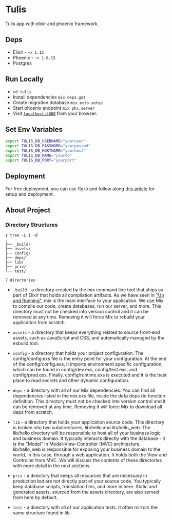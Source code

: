 # Tulis

Tulis app with elixir and phoenix framework.

## Deps

- Elixir - `~> 1.12`
- Phoenix - `~> 1.6.15`
- Postgres

## Run Locally

- `cd tulis`
- Install dependencies `mix deps.get`
- Create migration database `mix ecto.setup`
- Start phoenix endpoint `mix phx.server`
- Visit [`localhost:4000`](http://localhost:4000) from your browser.

## Set Env Variables

```bash
export TULIS_DB_USERNAME="youruser"
export TULIS_DB_PASSWORD="yourpasswd"
export TULIS_DB_HOSTNAME="yourhost"
export TULIS_DB_NAME="yourdb"
export TULIS_DB_PORT="yourport"
```

## Deployment

For free deployment, you can use fly.io and follow along [this article](https://fly.io/docs/elixir/) for setup and deployment.

## About Project

### Directory Structures

```
❯ tree -L 1 -d
.
├── _build/
├── assets/
├── config/
├── deps/
├── lib/
├── priv/
└── test/

7 directories
```

- `_build` - a directory created by the mix command line tool that ships as part of Elixir that holds all compilation artifacts. As we have seen in ["Up and Running"](https://hexdocs.pm/phoenix/up_and_running.html), mix is the main interface to your application. We use Mix to compile our code, create databases, run our server, and more. This directory must not be checked into version control and it can be removed at any time. Removing it will force Mix to rebuild your application from scratch.

- `assets` - a directory that keeps everything related to source front-end assets, such as JavaScript and CSS, and automatically managed by the esbuild tool.

- `config` - a directory that holds your project configuration. The config/config.exs file is the entry point for your configuration. At the end of the config/config.exs, it imports environment specific configuration, which can be found in config/dev.exs, config/test.exs, and config/prod.exs. Finally, config/runtime.exs is executed and it is the best place to read secrets and other dynamic configuration.

- `deps` - a directory with all of our Mix dependencies. You can find all dependencies listed in the mix.exs file, inside the defp deps do function definition. This directory must not be checked into version control and it can be removed at any time. Removing it will force Mix to download all deps from scratch.

- `lib` - a directory that holds your application source code. This directory is broken into two subdirectories, lib/hello and lib/hello_web. The lib/hello directory will be responsible to host all of your business logic and business domain. It typically interacts directly with the database - it is the "Model" in Model-View-Controller (MVC) architecture. lib/hello_web is responsible for exposing your business domain to the world, in this case, through a web application. It holds both the View and Controller from MVC. We will discuss the contents of these directories with more detail in the next sections.

- `priv` - a directory that keeps all resources that are necessary in production but are not directly part of your source code. You typically keep database scripts, translation files, and more in here. Static and generated assets, sourced from the assets directory, are also served from here by default.

- `test` - a directory with all of our application tests. It often mirrors the same structure found in lib.
